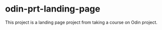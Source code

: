 # odin-prt-landing-page
This project is a landing page project from taking a course on Odin project. 
